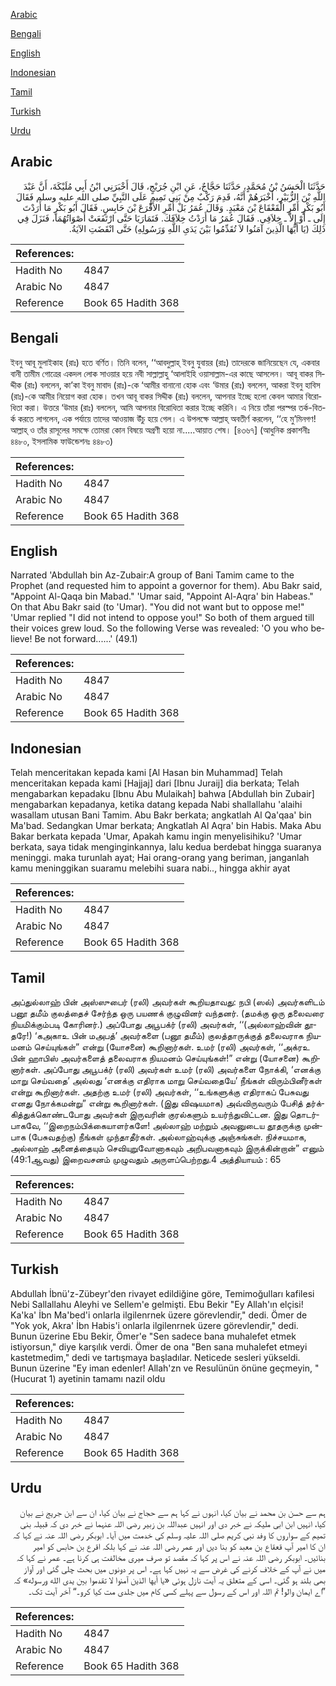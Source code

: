 [Arabic](#arabic)

[Bengali](#bengali)

[English](#english)

[Indonesian](#indonesian)

[Tamil](#tamil)

[Turkish](#turkish)

[Urdu](#urdu)

## Arabic


<div dir="rtl" lang="ar" style={{fontSize:'larger',backgroundColor:'#f8f9fa',padding:20}}>
حَدَّثَنَا الْحَسَنُ بْنُ مُحَمَّدٍ، حَدَّثَنَا حَجَّاجٌ، عَنِ ابْنِ جُرَيْجٍ، قَالَ أَخْبَرَنِي ابْنُ أَبِي مُلَيْكَةَ، أَنَّ عَبْدَ اللَّهِ بْنَ الزُّبَيْرِ، أَخْبَرَهُمْ أَنَّهُ، قَدِمَ رَكْبٌ مِنْ بَنِي تَمِيمٍ عَلَى النَّبِيِّ صلى الله عليه وسلم فَقَالَ أَبُو بَكْرٍ أَمِّرِ الْقَعْقَاعَ بْنَ مَعْبَدٍ‏.‏ وَقَالَ عُمَرُ بَلْ أَمِّرِ الأَقْرَعَ بْنَ حَابِسٍ‏.‏ فَقَالَ أَبُو بَكْرٍ مَا أَرَدْتَ إِلَى ـ أَوْ إِلاَّ ـ خِلاَفِي‏.‏ فَقَالَ عُمَرُ مَا أَرَدْتُ خِلاَفَكَ‏.‏ فَتَمَارَيَا حَتَّى ارْتَفَعَتْ أَصْوَاتُهُمَا، فَنَزَلَ فِي ذَلِكَ ‏(‏يَا أَيُّهَا الَّذِينَ آمَنُوا لاَ تُقَدِّمُوا بَيْنَ يَدَىِ اللَّهِ وَرَسُولِهِ‏)‏ حَتَّى انْقَضَتِ الآيَةُ‏.‏
</div>
<div style={{backgroundColor:'#f8f9fa',padding:20, marginBottom: 10}}><table> <thead> <tr> <th>References:</th> <th></th> </tr> </thead> <tbody><tr><td>Hadith No</td><td>4847</td></tr><tr><td>Arabic No</td><td>4847</td></tr><tr><td>Reference</td><td>Book 65 Hadith 368</td></tr></tbody></table></div>

## Bengali


<div dir="ltr" lang="bn" style={{fontSize:'larger',backgroundColor:'#f8f9fa',padding:20}}>
ইবনু আবূ মুলাইকাহ (রাঃ) হতে বর্ণিত। তিনি বলেন, ‘‘আবদুল্লাহ্ ইবনু যুবায়র (রাঃ) তাদেরকে জানিয়েছেন যে, একবার বানী তামীম গোত্রের একদল লোক সাওয়ার হয়ে নবী সাল্লাল্লাহু ‘আলাইহি ওয়াসাল্লাম-এর কাছে আসলেন। আবূ বাকর সিদ্দীক (রাঃ) বললেন, কা’কা ইবনু মাবাদ (রাঃ)-কে ‘আমীর বানানো হোক এবং ‘উমার (রাঃ) বললেন, আকরা ইবনু হাবিস (রাঃ)-কে আমীর নিয়োগ করা হোক। তখন আবূ বাকর সিদ্দীক (রাঃ) বললেন, আপনার ইচ্ছে হলো কেবল আমার বিরোধিতা করা। উত্তরে ‘উমার (রাঃ) বললেন, আমি আপনার বিরোধিতা করার ইচ্ছে করিনি। এ নিয়ে তাঁরা পরস্পর তর্ক-বিতর্ক করতে লাগলেন, এক পর্যায়ে তাদের আওয়াজ উঁচু হয়ে গেল। এ উপলক্ষে আল্লাহ্ অবতীর্ণ করলেন, ‘‘হে মু’মিনগণ! আল্লাহ্ ও তাঁর রাসূলের সমক্ষে তোমরা কোন বিষয়ে অগ্রণী হয়ো না.....আয়াত শেষ। [৪৩৬৭] (আধুনিক প্রকাশনীঃ ৪৪৮০, ইসলামিক ফাউন্ডেশনঃ ৪৪৮৩)
</div>
<div style={{backgroundColor:'#f8f9fa',padding:20, marginBottom: 10}}><table> <thead> <tr> <th>References:</th> <th></th> </tr> </thead> <tbody><tr><td>Hadith No</td><td>4847</td></tr><tr><td>Arabic No</td><td>4847</td></tr><tr><td>Reference</td><td>Book 65 Hadith 368</td></tr></tbody></table></div>

## English


<div dir="ltr" lang="en" style={{fontSize:'larger',backgroundColor:'#f8f9fa',padding:20}}>
Narrated 'Abdullah bin Az-Zubair:A group of Bani Tamim came to the Prophet (and requested him to appoint a governor for them). Abu Bakr said, "Appoint Al-Qaqa bin Mabad." 'Umar said, "Appoint Al-Aqra' bin Habeas." On that Abu Bakr said (to 'Umar). "You did not want but to oppose me!" 'Umar replied "I did not intend to oppose you!" So both of them argued till their voices grew loud. So the following Verse was revealed: 'O you who believe! Be not forward......' (49.1)
</div>
<div style={{backgroundColor:'#f8f9fa',padding:20, marginBottom: 10}}><table> <thead> <tr> <th>References:</th> <th></th> </tr> </thead> <tbody><tr><td>Hadith No</td><td>4847</td></tr><tr><td>Arabic No</td><td>4847</td></tr><tr><td>Reference</td><td>Book 65 Hadith 368</td></tr></tbody></table></div>

## Indonesian


<div dir="ltr" lang="id" style={{fontSize:'larger',backgroundColor:'#f8f9fa',padding:20}}>
Telah menceritakan kepada kami [Al Hasan bin Muhammad] Telah menceritakan kepada kami [Hajjaj] dari [Ibnu Juraij] dia berkata; Telah mengabarkan kepadaku [Ibnu Abu Mulaikah] bahwa [Abdullah bin Zubair] mengabarkan kepadanya, ketika datang kepada Nabi shallallahu 'alaihi wasallam utusan Bani Tamim. Abu Bakr berkata; angkatlah Al Qa'qaa' bin Ma'bad. Sedangkan Umar berkata; Angkatlah Al Aqra' bin Habis. Maka Abu Bakar berkata kepada 'Umar, Apakah kamu ingin menyelisihiku? 'Umar berkata, saya tidak menginginkannya, lalu kedua berdebat hingga suaranya meninggi. maka turunlah ayat; Hai orang-orang yang beriman, janganlah kamu meninggikan suaramu melebihi suara nabi.., hingga akhir ayat
</div>
<div style={{backgroundColor:'#f8f9fa',padding:20, marginBottom: 10}}><table> <thead> <tr> <th>References:</th> <th></th> </tr> </thead> <tbody><tr><td>Hadith No</td><td>4847</td></tr><tr><td>Arabic No</td><td>4847</td></tr><tr><td>Reference</td><td>Book 65 Hadith 368</td></tr></tbody></table></div>

## Tamil


<div dir="ltr" lang="ta" style={{fontSize:'larger',backgroundColor:'#f8f9fa',padding:20}}>
அப்துல்லாஹ் பின் அஸ்ஸுபைர் (ரலி) அவர்கள் கூறியதாவது: நபி (ஸல்) அவர்களிடம் பனூ தமீம் குலத்தைச் சேர்ந்த ஒரு பயணக் குழுவினர் வந்தனர். (தமக்கு ஒரு தலைவரை நியமிக்கும்படி கோரினர்.) அப்போது அபூபக்ர் (ரலி) அவர்கள், ‘‘(அல்லாஹ்வின் தூதரே!) ‘கஅகாஉ பின் மஅபத்’ அவர்களை (பனூ தமீம்) குலத்தாருக்குத் தலைவராக நியமனம் செய்யுங்கள்” என்று (யோசனை) கூறினார்கள். உமர் (ரலி) அவர்கள், ‘‘அக்ரஉ பின் ஹாபிஸ் அவர்களைத் தலைவராக நியமனம் செய்யுங்கள்!” என்று (யோசனை) கூறினார்கள். அப்போது அபூபக்ர் (ரலி) அவர்கள் உமர் (ரலி) அவர்களை நோக்கி, ‘எனக்கு மாறு செய்வதை’ அல்லது ‘எனக்கு எதிராக மாறு செய்வதையே’ நீங்கள் விரும்பினீர்கள் என்று கூறினார்கள். அதற்கு உமர் (ரலி) அவர்கள், ‘‘உங்களுக்கு எதிராகப் பேசுவது எனது நோக்கமன்று” என்று கூறினார்கள். (இது விஷயமாக) அவ்விருவரும் பேசித் தர்க்கித்துக்கொண்டபோது அவர்கள் இருவரின் குரல்களும் உயர்ந்துவிட்டன. இது தொடர்பாகவே, ‘‘இறைநம்பிக்கையாளர்களே! அல்லாஹ் மற்றும் அவனுடைய தூதருக்கு முன்பாக (பேசுவதற்கு) நீங்கள் முந்தாதீர்கள். அல்லாஹ்வுக்கு அஞ்சுங்கள். நிச்சயமாக, அல்லாஹ் அனைத்தையும் செவியுறுவோனாகவும் அறிபவனாகவும் இருக்கின்றான்” எனும் (49:1ஆவது) இறைவசனம் முழுவதும் அருளப்பெற்றது.4 அத்தியாயம் : 65
</div>
<div style={{backgroundColor:'#f8f9fa',padding:20, marginBottom: 10}}><table> <thead> <tr> <th>References:</th> <th></th> </tr> </thead> <tbody><tr><td>Hadith No</td><td>4847</td></tr><tr><td>Arabic No</td><td>4847</td></tr><tr><td>Reference</td><td>Book 65 Hadith 368</td></tr></tbody></table></div>

## Turkish


<div dir="ltr" lang="tr" style={{fontSize:'larger',backgroundColor:'#f8f9fa',padding:20}}>
Abdullah İbnü'z-Zübeyr'den rivayet edildiğine göre, Temimoğulları kafilesi Nebi Sallallahu Aleyhi ve Sellem'e gelmişti. Ebu Bekir "Ey Allah'ın elçisi! Ka'ka' İbn Ma'bed'i onlarla ilgilenrnek üzere görevlendir," dedi. Ömer de "Yok yok, Akra' İbn Habis'i onlarla ilgilenrnek üzere görevlendir," dedi. Bunun üzerine Ebu Bekir, Ömer'e "Sen sadece bana muhalefet etmek istiyorsun," diye karşılık verdi. Ömer de ona "Ben sana muhalefet etmeyi kastetmedim," dedi ve tartışmaya başladılar. Neticede sesleri yükseldi. Bunun üzerine "Ey iman edenler! Allah'zn ve Resulünün önüne geçmeyin, "(Hucurat 1) ayetinin tamamı nazil oldu
</div>
<div style={{backgroundColor:'#f8f9fa',padding:20, marginBottom: 10}}><table> <thead> <tr> <th>References:</th> <th></th> </tr> </thead> <tbody><tr><td>Hadith No</td><td>4847</td></tr><tr><td>Arabic No</td><td>4847</td></tr><tr><td>Reference</td><td>Book 65 Hadith 368</td></tr></tbody></table></div>

## Urdu


<div dir="rtl" lang="ur" style={{fontSize:'larger',backgroundColor:'#f8f9fa',padding:20}}>
ہم سے حسن بن محمد نے بیان کیا، انہوں نے کہا ہم سے حجاج نے بیان کیا، ان سے ابن جریج نے بیان کیا، انہیں ابن ابی ملیکہ نے خبر دی اور انہیں عبداللہ بن زبیر رضی اللہ عنہما نے خبر دی کہ قبیلہ بنی تمیم کے سواروں کا وفد نبی کریم صلی اللہ علیہ وسلم کی خدمت میں آیا۔ ابوبکر رضی اللہ عنہ نے کہا کہ ان کا امیر آپ قعقاع بن معبد کو بنا دیں اور عمر رضی اللہ عنہ نے کہا بلکہ اقرع بن حابس کو امیر بنائیں۔ ابوبکر رضی اللہ عنہ نے اس پر کہا کہ مقصد تو صرف میری مخالفت ہی کرنا ہے۔ عمر نے کہا کہ میں نے آپ کے خلاف کرنے کی غرض سے یہ نہیں کہا ہے۔ اس پر دونوں میں بحث چلی گئی اور آواز بھی بلند ہو گئی۔ اسی کے متعلق یہ آیت نازل ہوئی «يا أيها الذين آمنوا لا تقدموا بين يدى الله ورسوله‏» کہ ”اے ایمان والو! تم اللہ اور اس کے رسول سے پہلے کسی کام میں جلدی مت کیا کرو۔“ آخر آیت تک۔
</div>
<div style={{backgroundColor:'#f8f9fa',padding:20, marginBottom: 10}}><table> <thead> <tr> <th>References:</th> <th></th> </tr> </thead> <tbody><tr><td>Hadith No</td><td>4847</td></tr><tr><td>Arabic No</td><td>4847</td></tr><tr><td>Reference</td><td>Book 65 Hadith 368</td></tr></tbody></table></div>